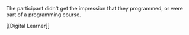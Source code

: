 The participant didn't get the impression that they programmed, or were part of a programming course.

[[Digital Learner]]